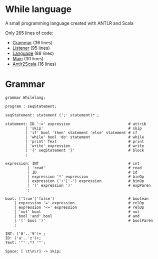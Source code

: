 While language
=====

  A small programming language created with ANTLR and Scala

Only 265 lines of code:

- [Grammar](src/whilelang/Whilelang.g4) (36 lines)
- [Listener](src/whilelang/MyListener.scala) (95 lines)
- [Language](src/whilelang/Language.scala) (88 lines)
- [Main](src/whilelang/Main.scala) (30 lines)
- [Antlr2Scala](src/whilelang/Antlr2Scala.scala) (16 lines)

Grammar
====

````ANTLR
grammar Whilelang;

program : seqStatement;

seqStatement: statement (';' statement)* ;

statement: ID ':=' expression                          # attrib
         | 'skip'                                      # skip
         | 'if' bool 'then' statement 'else' statement # if
         | 'while' bool 'do' statement                 # while
         | 'print' Text                                # print
         | 'write' expression                          # write
         | '{' seqStatement '}'                        # block
         ;

expression: INT                                        # int
          | 'read'                                     # read
          | ID                                         # id
          | expression '*' expression                  # binOp
          | expression ('+'|'-') expression            # binOp
          | '(' expression ')'                         # expParen
          ;

bool: ('true'|'false')                                 # boolean
    | expression '=' expression                        # relOp
    | expression '<=' expression                       # relOp
    | 'not' bool                                       # not
    | bool 'and' bool                                  # and
    | '(' bool ')'                                     # boolParen
    ;

INT: ('0'..'9')+ ;
ID: ('a'..'z')+;
Text: '"' .*? '"';

Space: [ \t\n\r] -> skip;
````
